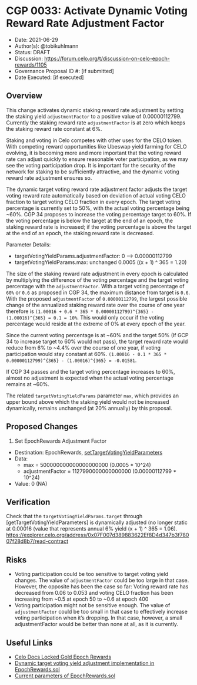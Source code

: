 # CGP 0033: Activate Dynamic Voting Reward Rate Adjustment Factor

- Date: 2021-06-29
- Author(s): @tobikuhlmann
- Status: DRAFT
- Discussion: https://forum.celo.org/t/discussion-on-celo-epoch-rewards/1105
- Governance Proposal ID #: [if submitted]
- Date Executed: [if executed]

## Overview

This change activates dynamic staking reward rate adjustment by setting the staking yield `adjustmentFactor` to a positive value of 0.00000112799. Currently the staking reward rate `adjustmentFactor` is at zero which keeps the staking reward rate constant at 6%. 

Staking and voting in Celo competes with other uses for the CELO token. With competing reward opportunities like Ubeswap yield farming for CELO evolving, it is becoming more and more important that the voting reward rate can adjust quickly to ensure reasonable voter participation, as we may see the voting participation drop. It is important for the security of the network for staking to be sufficiently attractive, and the dynamic voting reward rate adjustment ensures so. 

The dynamic target voting reward rate adjustment factor adjusts the target voting reward rate automatically based on deviation of actual voting CELO fraction to target voting CELO fraction in every epoch. The target voting percentage is currently set to 50%, with the actual voting percentage being ~60%.  CGP 34 proposes to increase the voting percentage target to 60%. If the voting percentage is below the target at the end of an epoch, the staking reward rate is increased; if the voting percentage is above the target at the end of an epoch, the staking reward rate is decreased.

Parameter Details:

- targetVotingYieldParams.adjustmentFactor: 0 --> 0.00000112799
- targetVotingYieldParams.max: unchanged 0.0005 ((x + 1) ^ 365 = 1.20)

The size of the staking reward rate adjustment in every epoch is calculated by multiplying the difference of the voting percentage and the target voting percentage with the `adjustmentFactor`. With a target voting percentage of `60%` or `0.6` as proposed in CGP 34, the maximum distance from target is `0.6`. With the proposed `adjustmentFactor` of `0.00000112799`, the largest possible change of the annualized staking reward rate over the course of one year therefore is `(1.00016 + 0.6 * 365 * 0.00000112799)^{365} - (1.00016)^{365} = 0.1 = 10%`. This would only occur if the voting percentage would reside at the extreme of 0% at every epoch of the year. 

Since the current voting percentage is at ~60% and the target 50% (If GCP 34 to increase target to 60% would not pass), the target reward rate would reduce from 6% to ~4.4% over the course of one year, if voting participation would stay constant at 60%. `(1.00016 - 0.1 * 365 * 0.00000112799)^{365} - (1.00016)^{365} = -0.01581`. 

If CGP 34 passes and the target voting percentage increases to 60%, almost no adjustment is expected when the actual voting percentage remains at ~60%.

The related `targetVotingYieldParams` parameter `max`, which provides an upper bound above which the staking yield would not be increased dynamically, remains unchanged (at 20% annually) by this proposal.


## Proposed Changes

1. Set EpochRewards Adjustment Factor
  - Destination: EpochRewards, [setTargetVotingYieldParameters](https://github.com/celo-org/celo-monorepo/blob/master/packages/protocol/contracts/governance/EpochRewards.sol#L293)
  - Data: 
    - max = 500000000000000000000 (0.0005 * 10^24)
    - adjustmentFactor = 1127990000000000000 (0.00000112799 * 10^24)
  - Value: 0 (NA)


## Verification

Check that the `targetVotingYieldParams.target` through [getTargetVotingYieldParameters] is dynamically adjusted (no longer static at 0.00016 (value that represents annual 6% yield (x + 1) ^ 365 = 1.06).
https://explorer.celo.org/address/0x07F007d389883622Ef8D4d347b3f78007f28d8b7/read-contract


## Risks
- Voting participation could be too sensitive to target voting yield changes. The value of `adjustmentFactor` could be too large in that case. However, the opposite has been the case so far: Voting reward rate has decreased from 0.06 to 0.053 and voting CELO fraction has been increasing from ~0.5 at epoch 50 to ~0.6 at epoch 400
- Voting participation might not be sensitive enough. The value of `adjustmentFactor` could be too small in that case to effectively increase voting participation when it’s dropping. In that case, however, a small adjustmentFactor would be better than none at all, as it is currently.


## Useful Links
* [Celo Docs Locked Gold Epoch Rewards](https://docs.celo.org/celo-codebase/protocol/proof-of-stake/epoch-rewards/locked-gold-rewards)
* [Dynamic target voting yield adjustment implementation in EpochRewards.sol](https://github.com/celo-org/celo-monorepo/blob/master/packages/protocol/contracts/governance/EpochRewards.sol#L448)
* [Current parameters of EpochRewards.sol](https://explorer.celo.org/address/0x07F007d389883622Ef8D4d347b3f78007f28d8b7/read-contract)
